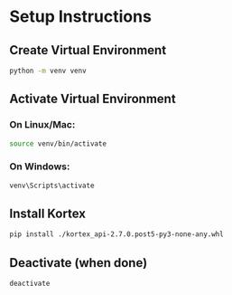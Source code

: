 # Setup Instructions

## Create Virtual Environment

```bash
python -m venv venv
```

## Activate Virtual Environment

### On Linux/Mac:
```bash
source venv/bin/activate
```

### On Windows:
```bash
venv\Scripts\activate
```

## Install Kortex

```bash
pip install ./kortex_api-2.7.0.post5-py3-none-any.whl
```

## Deactivate (when done)

```bash
deactivate
```